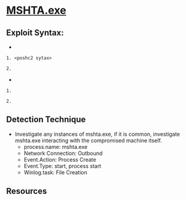 # [MSHTA.exe](https://attack.mitre.org/techniques/T1218/005/)

## Exploit Syntax: 

* 

    1. <poshc2 sytax>

    2. 
*

    1. 

    2. 


## Detection Technique

* Investigate any instances of mshta.exe, if it is common, investigate mshta.exe interacting with the compromised machine itself.
    * process.name: mshta.exe
    * Network Connection: Outbound
    * Event.Action: Process Create
    * Event.Type: start, process start
    * Winlog.task: File Creation

## Resources 
